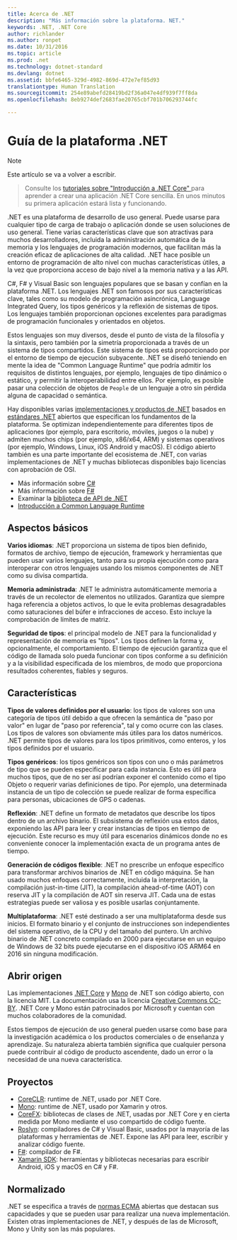```yaml
---
title: Acerca de .NET
description: "Más información sobre la plataforma. NET."
keywords: .NET, .NET Core
author: richlander
ms.author: ronpet
ms.date: 10/31/2016
ms.topic: article
ms.prod: .net
ms.technology: dotnet-standard
ms.devlang: dotnet
ms.assetid: bbfe6465-329d-4982-869d-472e7ef85d93
translationtype: Human Translation
ms.sourcegitcommit: 254e89abefd28419bd2f36a047e4df939f7ff8da
ms.openlocfilehash: 8eb9274def2683fae20765cbf701b706293744fc

---
```


# <a name="net-platform-guide"></a>Guía de la plataforma .NET

> [!NOTE]
Este artículo se va a volver a escribir.

> Consulte los [tutoriales sobre "Introducción a .NET Core" ](../core/getting-started.md) para aprender a crear una aplicación .NET Core sencilla. En unos minutos su primera aplicación estará lista y funcionando.

.NET es una plataforma de desarrollo de uso general. Puede usarse para cualquier tipo de carga de trabajo o aplicación donde se usen soluciones de uso general. Tiene varias características clave que son atractivas para muchos desarrolladores, incluida la administración automática de la memoria y los lenguajes de programación modernos, que facilitan más la creación eficaz de aplicaciones de alta calidad. .NET hace posible un entorno de programación de alto nivel con muchas características útiles, a la vez que proporciona acceso de bajo nivel a la memoria nativa y a las API.

C#, F# y Visual Basic son lenguajes populares que se basan y confían en la plataforma .NET. Los lenguajes .NET son famosos por sus características clave, tales como su modelo de programación asincrónica, Language Integrated Query, los tipos genéricos y la reflexión de sistemas de tipos. Los lenguajes también proporcionan opciones excelentes para paradigmas de programación funcionales y orientados en objetos.

Estos lenguajes son muy diversos, desde el punto de vista de la filosofía y la sintaxis, pero también por la simetría proporcionada a través de un sistema de tipos compartidos. Este sistema de tipos está proporcionado por el entorno de tiempo de ejecución subyacente. .NET se diseñó teniendo en mente la idea de "Common Language Runtime" que podría admitir los requisitos de distintos lenguajes, por ejemplo, lenguajes de tipo dinámico o estático, y permitir la interoperabilidad entre ellos. Por ejemplo, es posible pasar una colección de objetos de `People` de un lenguaje a otro sin pérdida alguna de capacidad o semántica.

Hay disponibles varias [implementaciones y productos de .NET](components.md) basados en [estándares .NET](https://github.com/dotnet/coreclr/blob/master/Documentation/project-docs/dotnet-standards.md) abiertos que especifican los fundamentos de la plataforma. Se optimizan independientemente para diferentes tipos de aplicaciones (por ejemplo, para escritorio, móviles, juegos o la nube) y admiten muchos chips (por ejemplo, x86/x64, ARM) y sistemas operativos (por ejemplo, Windows, Linux, iOS Android y macOS). El código abierto también es una parte importante del ecosistema de .NET, con varias implementaciones de .NET y muchas bibliotecas disponibles bajo licencias con aprobación de OSI.

- Más información sobre [C#](../csharp/index.md)
- Más información sobre [F#](../fsharp/index.md)
- Examinar la [biblioteca de API de .NET](../../api/index.md)
- [Introducción a Common Language Runtime](https://github.com/dotnet/coreclr/blob/master/Documentation/botr/intro-to-clr.md)

<a name="fundamentals"></a>Aspectos básicos
------------

**Varios idiomas**: .NET proporciona un sistema de tipos bien definido, formatos de archivo, tiempo de ejecución, framework y herramientas que pueden usar varios lenguajes, tanto para su propia ejecución como para interoperar con otros lenguajes usando los mismos componentes de .NET como su divisa compartida.

**Memoria administrada**: .NET le administra automáticamente memoria a través de un recolector de elementos no utilizados. Garantiza que siempre haga referencia a objetos activos, lo que le evita problemas desagradables como saturaciones del búfer e infracciones de acceso. Esto incluye la comprobación de límites de matriz.

**Seguridad de tipos**: el principal modelo de .NET para la funcionalidad y representación de memoria es "tipos". Los tipos definen la forma y, opcionalmente, el comportamiento. El tiempo de ejecución garantiza que el código de llamada solo pueda funcionar con tipos conforme a su definición y a la visibilidad especificada de los miembros, de modo que proporciona resultados coherentes, fiables y seguros.

<a name="features"></a>Características
--------

**Tipos de valores definidos por el usuario**: los tipos de valores son una categoría de tipos útil debido a que ofrecen la semántica de "paso por valor" en lugar de "paso por referencia", tal y como ocurre con las clases. Los tipos de valores son obviamente más útiles para los datos numéricos. .NET permite tipos de valores para los tipos primitivos, como enteros, y los tipos definidos por el usuario.

**Tipos genéricos**: los tipos genéricos son tipos con uno o más parámetros de tipo que se pueden especificar para cada instancia. Esto es útil para muchos tipos, que de no ser así podrían exponer el contenido como el tipo Objeto o requerir varias definiciones de tipo. Por ejemplo, una determinada instancia de un tipo de colección se puede realizar de forma específica para personas, ubicaciones de GPS o cadenas.

**Reflexión**: .NET define un formato de metadatos que describe los tipos dentro de un archivo binario. El subsistema de reflexión usa estos datos, exponiendo las API para leer y crear instancias de tipos en tiempo de ejecución. Este recurso es muy útil para escenarios dinámicos donde no es conveniente conocer la implementación exacta de un programa antes de tiempo.

**Generación de códigos flexible**: .NET no prescribe un enfoque específico para transformar archivos binarios de .NET en código máquina. Se han usado muchos enfoques correctamente, incluida la interpretación, la compilación just-in-time (JIT), la compilación ahead-of-time (AOT) con reserva JIT y la compilación de AOT sin reserva JIT. Cada una de estas estrategias puede ser valiosa y es posible usarlas conjuntamente.

**Multiplataforma**: .NET esté destinado a ser una multiplataforma desde sus inicios. El formato binario y el conjunto de instrucciones son independientes del sistema operativo, de la CPU y del tamaño del puntero. Un archivo binario de .NET concreto compilado en 2000 para ejecutarse en un equipo de Windows de 32 bits puede ejecutarse en el dispositivo iOS ARM64 en 2016 sin ninguna modificación.

<a name="open-source"></a>Abrir origen
-----------

Las implementaciones [.NET Core](https://github.com/dotnet/core) y [Mono](https://github.com/mono/mono) de .NET son código abierto, con la licencia MIT. La documentación usa la licencia [Creative Commons CC-BY](https://creativecommons.org/licenses/by/4.0/). .NET Core y Mono están patrocinados por Microsoft y cuentan con muchos colaboradores de la comunidad. 

Estos tiempos de ejecución de uso general pueden usarse como base para la investigación académica o los productos comerciales o de enseñanza y aprendizaje. Su naturaleza abierta también significa que cualquier persona puede contribuir al código de producto ascendente, dado un error o la necesidad de una nueva característica.

<a name="projects"></a>Proyectos
--------

- [CoreCLR](https://github.com/dotnet/coreclr): runtime de .NET, usado por .NET Core.
- [Mono](https://github.com/mono/mono): runtime de .NET, usado por Xamarin y otros.
- [CoreFX](https://github.com/dotnet/coreclr): bibliotecas de clases de .NET, usadas por .NET Core y en cierta medida por Mono mediante el uso compartido de código fuente.
- [Roslyn](https://github.com/dotnet/roslyn): compiladores de C# y Visual Basic, usados por la mayoría de las plataformas y herramientas de .NET. Expone las API para leer, escribir y analizar código fuente.
- [F#](https://github.com/microsoft/visualfsharp): compilador de F#.
- [Xamarin SDK](http://open.xamarin.com): herramientas y bibliotecas necesarias para escribir Android, iOS y macOS en C# y F#.

<a name="standardized"></a>Normalizado
------------

.NET se especifica a través de [normas ECMA](https://github.com/dotnet/coreclr/blob/master/Documentation/project-docs/dotnet-standards.md) abiertas que destacan sus capacidades y que se pueden usar para realizar una nueva implementación. Existen otras implementaciones de .NET, y después de las de Microsoft, Mono y Unity son las más populares.




<!--HONumber=Nov16_HO3-->



